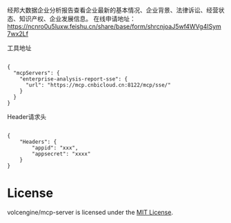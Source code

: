 经邦大数据企业分析报告查看企业最新的基本情况、企业背景、法律诉讼、经营状态、知识产权、企业发展信息。
在线申请地址：https://ncnro0u5luxw.feishu.cn/share/base/form/shrcnjoaJ5wf4WVg4ISym7wx2Lf

工具地址
<pre><code>
{
  "mcpServers": {
    "enterprise-analysis-report-sse": {
      "url": "https://mcp.cnbicloud.cn:8122/mcp/sse/"
    }
  }
}
</code></pre>
Header请求头
<pre><code>
{
    "Headers": {
        "appid": "xxx",
        "appsecret": "xxxx"
    }
}
</code></pre>

# License

volcengine/mcp-server is licensed under the [MIT License](https://github.com/volcengine/mcp-server/blob/main/LICENSE).
